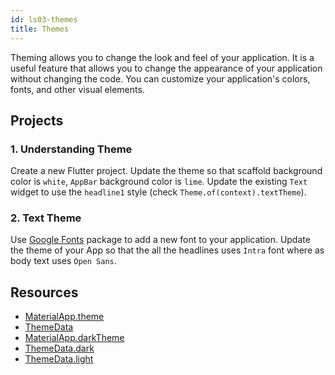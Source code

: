 ```yaml
---
id: ls03-themes
title: Themes
---
```


Theming allows you to change the look and feel of your application. It is a useful feature that allows you to change the appearance of your application without changing the code. You can customize your application's colors, fonts, and other visual elements.

## Projects

### 1. Understanding Theme

Create a new Flutter project. Update the theme so that scaffold background color is `white`, `AppBar` background color is `lime`. Update the existing `Text` widget to use the `headline1` style (check `Theme.of(context).textTheme`).

### 2. Text Theme

Use [Google Fonts](https://pub.dev/packages/google_fonts) package to add a new font to your application. Update the theme of your App so that the all the headlines uses `Intra` font where as body text uses `Open Sans`.


## Resources

- [MaterialApp.theme](https://api.flutter.dev/flutter/material/MaterialApp/theme.html)
- [ThemeData](https://api.flutter.dev/flutter/material/ThemeData-class.html)
- [MaterialApp.darkTheme](https://api.flutter.dev/flutter/material/MaterialApp/darkTheme.html)
- [ThemeData.dark](https://api.flutter.dev/flutter/material/ThemeData/dark.html)
- [ThemeData.light](https://api.flutter.dev/flutter/material/ThemeData/light.html)
